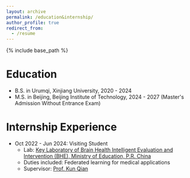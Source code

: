 ```yaml
---
layout: archive
permalink: /education&internship/
author_profile: true
redirect_from:
  - /resume
---
```


{% include base_path %}

Education
======
* B.S. in Urumqi, Xinjiang University, 2020 - 2024
* M.S. in Beijing, Beijing Institute of Technology, 2024 - 2027 (Master's Admission Without Entrance Exam)


Internship Experience
======
* Oct 2022 - Jun 2024: Visiting Student
  * Lab: [Key Laboratory of Brain Health Intelligent Evaluation and Intervention (BHE), Ministry of Education, P.R. China](https://bhe-lab.org/)
  * Duties included: Federated learning for medical applications
  * Supervisor: [Prof. Kun Qian](https://eecsqian.com/) 



